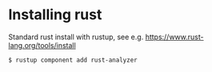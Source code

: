 # Installing rust
Standard rust install with rustup, see e.g. https://www.rust-lang.org/tools/install

```
$ rustup component add rust-analyzer
```


